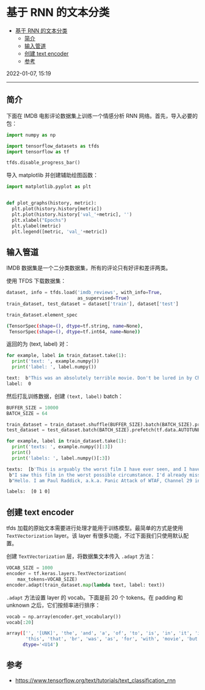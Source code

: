 # 基于 RNN 的文本分类

- [基于 RNN 的文本分类](#基于-rnn-的文本分类)
  - [简介](#简介)
  - [输入管道](#输入管道)
  - [创建 text encoder](#创建-text-encoder)
  - [参考](#参考)

2022-01-07, 15:19
***

## 简介

下面在 IMDB 电影评论数据集上训练一个情感分析 RNN 网络。首先，导入必要的包：

```python
import numpy as np

import tensorflow_datasets as tfds
import tensorflow as tf

tfds.disable_progress_bar()
```

导入 matplotlib 并创建辅助绘图函数：

```python
import matplotlib.pyplot as plt


def plot_graphs(history, metric):
  plt.plot(history.history[metric])
  plt.plot(history.history['val_'+metric], '')
  plt.xlabel("Epochs")
  plt.ylabel(metric)
  plt.legend([metric, 'val_'+metric])
```

## 输入管道

IMDB 数据集是一个二分类数据集，所有的评论只有好评和差评两类。

使用 TFDS 下载数据集：

```python
dataset, info = tfds.load('imdb_reviews', with_info=True,
                          as_supervised=True)
train_dataset, test_dataset = dataset['train'], dataset['test']

train_dataset.element_spec
```

```sh
(TensorSpec(shape=(), dtype=tf.string, name=None),
 TensorSpec(shape=(), dtype=tf.int64, name=None))
```

返回的为 (text, label) 对：

```python
for example, label in train_dataset.take(1):
  print('text: ', example.numpy())
  print('label: ', label.numpy())
```

```sh
text:  b"This was an absolutely terrible movie. Don't be lured in by Christopher Walken or Michael Ironside. Both are great actors, but this must simply be their worst role in history. Even their great acting could not redeem this movie's ridiculous storyline. This movie is an early nineties US propaganda piece. The most pathetic scenes were those when the Columbian rebels were making their cases for revolutions. Maria Conchita Alonso appeared phony, and her pseudo-love affair with Walken was nothing but a pathetic emotional plug in a movie that was devoid of any real meaning. I am disappointed that there are movies like this, ruining actor's like Christopher Walken's good name. I could barely sit through it."
label:  0
```

然后打乱训练数据，创建 `(text, label)` batch：

```python
BUFFER_SIZE = 10000
BATCH_SIZE = 64

train_dataset = train_dataset.shuffle(BUFFER_SIZE).batch(BATCH_SIZE).prefetch(tf.data.AUTOTUNE)
test_dataset = test_dataset.batch(BATCH_SIZE).prefetch(tf.data.AUTOTUNE)
```

```python
for example, label in train_dataset.take(1):
  print('texts: ', example.numpy()[:3])
  print()
  print('labels: ', label.numpy()[:3])
```

```sh
texts:  [b'This is arguably the worst film I have ever seen, and I have quite an appetite for awful (and good) movies. It could (just) have managed a kind of adolescent humour if it had been consistently tongue-in-cheek --\xc3\xa0 la ROCKY HORROR PICTURE SHOW, which was really very funny. Other movies, like PLAN NINE FROM OUTER SPACE, manage to be funny while (apparently) trying to be serious. As to the acting, it looks like they rounded up brain-dead teenagers and asked them to ad-lib the whole production. Compared to them, Tom Cruise looks like Alec Guinness. There was one decent interpretation -- that of the older ghoul-busting broad on the motorcycle.'
 b"I saw this film in the worst possible circumstance. I'd already missed 15 minutes when I woke up to it on an international flight between Sydney and Seoul. I didn't know what I was watching, I thought maybe it was a movie of the week, but quickly became riveted by the performance of the lead actress playing a young woman who's child had been kidnapped. The premise started taking twist and turns I didn't see coming and by the end credits I was scrambling through the the in-flight guide to figure out what I had just watched. Turns out I was belatedly discovering Do-yeon Jeon who'd won Best Actress at Cannes for the role. I don't know if Secret Sunshine is typical of Korean cinema but I'm off to the DVD store to discover more."
 b"Hello. I am Paul Raddick, a.k.a. Panic Attack of WTAF, Channel 29 in Philadelphia. Let me tell you about this god awful movie that powered on Adam Sandler's film career but was digitized after a short time.<br /><br />Going Overboard is about an aspiring comedian played by Sandler who gets a job on a cruise ship and fails...or so I thought. Sandler encounters babes that like History of the World Part 1 and Rebound. The babes were supposed to be engaged, but, actually, they get executed by Sawtooth, the meanest cannibal the world has ever known. Adam Sandler fared bad in Going Overboard, but fared better in Big Daddy, Billy Madison, and Jen Leone's favorite, 50 First Dates. Man, Drew Barrymore was one hot chick. Spanglish is red hot, Going Overboard ain't Dooley squat! End of file."]

labels:  [0 1 0]
```

## 创建 text encoder

tfds 加载的原始文本需要进行处理才能用于训练模型。最简单的方式是使用 `TextVectorization` layer。该 layer 有很多功能，不过下面我们只使用默认配置。

创建 `TextVectorization` 层，将数据集文本传入 `.adapt` 方法：

```python
VOCAB_SIZE = 1000
encoder = tf.keras.layers.TextVectorization(
    max_tokens=VOCAB_SIZE)
encoder.adapt(train_dataset.map(lambda text, label: text))
```

`.adapt` 方法设置 layer 的 vocab。下面是前 20 个 tokens。在 padding 和 unknown 之后，它们按频率进行排序：

```python
vocab = np.array(encoder.get_vocabulary())
vocab[:20]
```

```sh
array(['', '[UNK]', 'the', 'and', 'a', 'of', 'to', 'is', 'in', 'it', 'i',
       'this', 'that', 'br', 'was', 'as', 'for', 'with', 'movie', 'but'],
      dtype='<U14')
```




## 参考

- https://www.tensorflow.org/text/tutorials/text_classification_rnn
